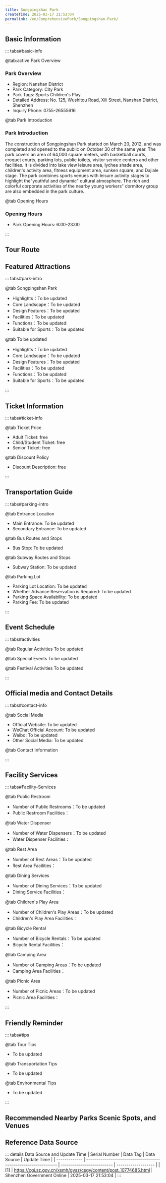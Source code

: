 ```yaml
---
title: Songpingshan Park
createTime: 2025-03-17 21:53:04
permalink: /en/ComprehensivePark/Songpingshan-Park/
---
```



<script setup>
import ImageSwiper from '/.vuepress/theme/components/ImageSwiper.vue'
// 轮播图数据
const swiperItems = [
    {
                link: 'https://cgj.sz.gov.cn/img/4/4005/4005698/10774685.jpg',
                title: 'Songpingshan Park',
                description: '',
                author: 'Shenzhen Government Online',
                date: '2025/03/17'
                },
  {
                link: 'https://cgj.sz.gov.cn/img/4/4005/4005698/10774685.jpg',
                title: 'Songpingshan Park',
                description: '',
                author: 'Shenzhen Government Online',
                date: '2025/03/17'
                }
]
// 配置项
const swiperConfig = {
  height: 500,
  showInfo: true
}
</script>
<!-- 轮播图组件 -->
<ImageSwiper :items="swiperItems" :config="swiperConfig" />



## Basic Information

::: tabs#basic-info

@tab:active Park Overview
### Park Overview
- Region: Nanshan District
- Park Category: City Park
- Park Tags: Sports Children's Play
- Detailed Address: No. 125, Wushitou Road, Xili Street, Nanshan District, Shenzhen
- Inquiry Phone: 0755-26555616

@tab Park Introduction
### Park Introduction
 The construction of Songpingshan Park started on March 20, 2012, and was completed and opened to the public on October 30 of the same year. The park covers an area of 64,000 square meters, with basketball courts, croquet courts, parking lots, public toilets, visitor service centers and other facilities. It is divided into lake view leisure area, lychee shade area, children's activity area, fitness equipment area, sunken square, and Dajiale stage. The park combines sports venues with leisure activity stages to highlight the"youthful and dynamic" cultural atmosphere. The rich and colorful corporate activities of the nearby young workers" dormitory group are also embedded in the park culture.

@tab Opening Hours
### Opening Hours
- Park Opening Hours: 6:00-23:00

:::

## Tour Route
<ImageCard
image="https://cgj.sz.gov.cn/images/index20230710_1.png"
title="Songpingshan Park游玩路径图"
description="游玩路径示意图"
/>



## Featured Attractions

::: tabs#park-intro

@tab Songpingshan Park
<ImageCard
image="https://cgj.sz.gov.cn/images/index20230710_1.png"
    title="Songpingshan Park"
    description=""
    date=""
    author="Shenzhen Government Online"
/>


- Highlights：To be updated
- Core Landscape：To be updated
- Design Features：To be updated
- Facilities：To be updated
- Functions：To be updated
- Suitable for Sports：To be updated

@tab To be updated
<ImageCard
image="https://cgj.sz.gov.cn/images/index20230710_1.png"
    title="Songpingshan Park"
    description=""
    date=""
    author="Shenzhen Government Online"
/>


- Highlights：To be updated
- Core Landscape：To be updated
- Design Features：To be updated
- Facilities：To be updated
- Functions：To be updated
- Suitable for Sports：To be updated

:::

## Ticket Information

::: tabs#ticket-info

@tab Ticket Price
- Adult Ticket: free
- Child/Student Ticket: free
- Senior Ticket: free

@tab Discount Policy
- Discount Description: free

:::

## Transportation Guide

::: tabs#parking-intro

@tab Entrance Location
- Main Entrance: To be updated
- Secondary Entrance: To be updated

@tab Bus Routes and Stops
- Bus Stop: To be updated

@tab Subway Routes and Stops
- Subway Station: To be updated

@tab Parking Lot
- Parking Lot Location: To be updated
- Whether Advance Reservation is Required: To be updated
- Parking Space Availability: To be updated
- Parking Fee: To be updated

:::

## Event Schedule

::: tabs#activities

@tab Regular Activities
To be updated

@tab Special Events
To be updated

@tab Festival Activities
To be updated

:::

## Official media and Contact Details

::: tabs#contact-info

@tab Social Media
- Official Website: To be updated
- WeChat Official Account: To be updated
- Weibo: To be updated
- Other Social Media: To be updated

@tab Contact Information

:::

## Facility Services

::: tabs#Facility-Services

@tab Public Restroom
- Number of Public Restrooms：To be updated
- Public Restroom Facilities：

@tab Water Dispenser
- Number of Water Dispensers：To be updated
- Water Dispenser Facilities：

@tab Rest Area
- Number of Rest Areas：To be updated
- Rest Area Facilities：

@tab Dining Services
- Number of Dining Services：To be updated
- Dining Service Facilities：

@tab Children's Play Area
- Number of Children's Play Areas：To be updated
- Children's Play Area Facilities：

@tab Bicycle Rental
- Number of Bicycle Rentals：To be updated
- Bicycle Rental Facilities：

@tab Camping Area
- Number of Camping Areas：To be updated
- Camping Area Facilities：

@tab Picnic Area
- Number of Picnic Areas：To be updated
- Picnic Area Facilities：

:::

## Friendly Reminder

::: tabs#tips

@tab Tour Tips
- To be updated

@tab Transportation Tips
- To be updated

@tab Environmental Tips
- To be updated

:::

## Recommended Nearby Parks Scenic Spots, and Venues

<CardGrid>
  <ImageCard
        image="https://cgj.sz.gov.cn/img/4/4005/4005694/10774674.jpg"
        title="Shenzhen Bay Coastal Leisure Belt West Section"
        description="The western section of Shenzhen Bay Coastal Leisure Belt, from the mouth of the Central River to the Nanhai Hotel, is 6.6 kilometers long and covers a total are"
        href="/en/ComprehensivePark/Western-Section-of-Shenzhen-Bay-Coastal-Leisure-Belt/"
        author="Shenzhen Government Online"
        date="2025/01/02"
      />
      <ImageCard
        image="https://cgj.sz.gov.cn/img/4/4005/4005694/10774674.jpg"
        title="Shenzhen Bay Coastal Leisure Belt West Section"
        description="The western section of Shenzhen Bay Coastal Leisure Belt, from the mouth of the Central River to the Nanhai Hotel, is 6.6 kilometers long and covers a total are"
        href="/en/ComprehensivePark/Western-Section-of-Shenzhen-Bay-Coastal-Leisure-Belt/"
        author="Shenzhen Government Online"
        date="2025/01/02"
      />
    </CardGrid>


## Reference Data Source

::: details Data Source and Update Time
| Serial Number | Data Tag                                                        | Data Source                | Update Time         |
| ------------- | --------------------------------------------------------------- | -------------------------- | ------------------- |
| [1]           | https://cgj.sz.gov.cn/xsmh/gysz/csgy/content/post_10774685.html | Shenzhen Government Online | 2025-03-17 21:53:04 |
:::


